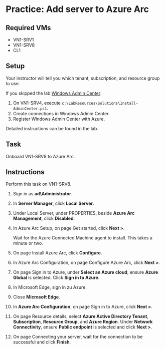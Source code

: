 # Practice: Add server to Azure Arc

## Required VMs

* VN1-SRV1
* VN1-SRV8
* CL1

## Setup

Your instructor will tell you which tenant, subscription, and resource group to use.

If you skipped the lab [Windows Admin Center](/Instructions/Labs/Windows-Admin-Center.md):

1. On VN1-SRV4, execute ````c:\LabResources\Solutions\Install-AdminCenter.ps1````.
1. Create connections in Windows Admin Center.
1. Register Windows Admin Center with Azure.

Detailed instructions can be found in the lab.

## Task

Onboard VN1-SRV8 to Azure Arc.

## Instructions

Perform this task on VN1-SRV8.

1. Sign in as **ad\Administrator**.
1. In **Server Manager**, click **Local Server**.
1. Under Local Server, under PROPERTIES, beside **Azure Arc Management**, click **Disabled**.
1. In Azure Arc Setup, on page Get started, click **Next >**.

    Wait for the Azure Connected Machine agent to install. This takes a minute or two.

1. On page Install Azure Arc, click **Configure**.
1. In Azure Arc Configuration, on page Configure Azure Arc, click **Next >**.
1. On page Sign in to Azure, under **Select an Azure cloud**, ensure **Azure Global** is selected. Click **Sign in to Azure**.
1. In Microsoft Edge, sign in zu Azure.
1. Close **Microsoft Edge**.
1. In **Azure Arc Configuration**, on page Sign in to Azure, click **Next >**.
1. On page Resource details, select **Azure Active Directory Tenant**, **Subscription**, **Resource Group**, and **Azure Region**. Under **Network Connectivity**, ensure **Public endpoint** is selected and click **Next >**.
1. On page Connecting your server, wait for the connection to be successful and click **Finish**.
